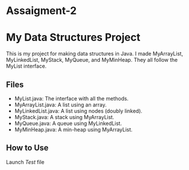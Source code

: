 # Assaigment-2

# My Data Structures Project

This is my project for making data structures in Java. I made MyArrayList, MyLinkedList, MyStack, MyQueue, and MyMinHeap. They all follow the MyList interface.

## Files
- MyList.java: The interface with all the methods.
- MyArrayList.java: A list using an array.
- MyLinkedList.java: A list using nodes (doubly linked).
- MyStack.java: A stack using MyArrayList.
- MyQueue.java: A queue using MyLinkedList.
- MyMinHeap.java: A min-heap using MyArrayList.

## How to Use
Launch *Test* file
